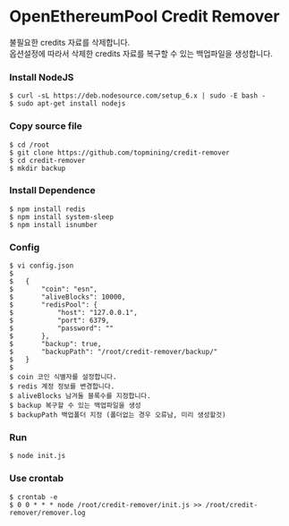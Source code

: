 OpenEthereumPool Credit Remover
===============================

불필요한 credits 자료를 삭제합니다.  
옵션설정에 따라서 삭제한 credits 자료를 복구할 수 있는 백업파일을 생성합니다.  

### Install NodeJS
    $ curl -sL https://deb.nodesource.com/setup_6.x | sudo -E bash -
    $ sudo apt-get install nodejs

### Copy source file
    $ cd /root
    $ git clone https://github.com/topmining/credit-remover
    $ cd credit-remover
    $ mkdir backup

### Install Dependence
    $ npm install redis
    $ npm install system-sleep
    $ npm install isnumber

### Config
    $ vi config.json
    $
    $   {
    $       "coin": "esn",
    $       "aliveBlocks": 10000,
    $       "redisPool": {
    $           "host": "127.0.0.1",
    $           "port": 6379,
    $           "password": ""
    $       },
    $       "backup": true,
    $       "backupPath": "/root/credit-remover/backup/"
    $   }
    $
    $ coin 코인 식별자를 설정합니다.
    $ redis 계정 정보를 변경합니다.
    $ aliveBlocks 남겨둘 블록수를 지정합니다.
    $ backup 복구할 수 있는 백업파일을 생성
    $ backupPath 백업폴더 지정 (폴더없는 경우 오류남, 미리 생성할것)

### Run
    $ node init.js

### Use crontab
    $ crontab -e
    $ 0 0 * * * node /root/credit-remover/init.js >> /root/credit-remover/remover.log
